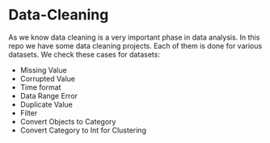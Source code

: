 # Data-Cleaning
As we know data cleaning is a very important phase in data analysis. In this repo we have some data cleaning projects. Each of them is done for various datasets. 
We check these cases for datasets:
- Missing Value
- Corrupted Value
- Time format
- Data Range Error
- Duplicate Value
- Filter
- Convert Objects to Category
- Convert Category to Int for Clustering
